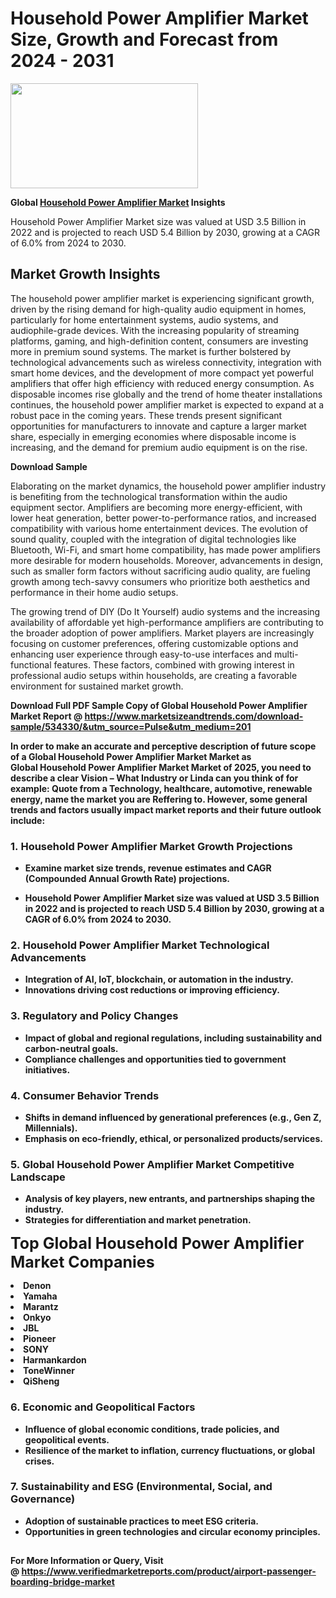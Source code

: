 <H1>Household Power Amplifier Market Size, Growth and Forecast from 2024 - 2031</H1><img class="aligncenter size-medium wp-image-584254" src="https://thirdeyenews.in/wp-content/uploads/2024/09/Global-Market-Research-300x168.jpeg" alt="" width="300" height="168" /><p><strong>Global&nbsp;<a href="https://www.marketsizeandtrends.com/download-sample/534330/&amp;utm_source=Pulse&amp;utm_medium=201">Household Power Amplifier Market</a> Insights</strong></p><p>Household Power Amplifier Market size was valued at USD 3.5 Billion in 2022 and is projected to reach USD 5.4 Billion by 2030, growing at a CAGR of 6.0% from 2024 to 2030.</p><p><h2>Market Growth Insights</h2> <p>The household power amplifier market is experiencing significant growth, driven by the rising demand for high-quality audio equipment in homes, particularly for home entertainment systems, audio systems, and audiophile-grade devices. With the increasing popularity of streaming platforms, gaming, and high-definition content, consumers are investing more in premium sound systems. The market is further bolstered by technological advancements such as wireless connectivity, integration with smart home devices, and the development of more compact yet powerful amplifiers that offer high efficiency with reduced energy consumption. As disposable incomes rise globally and the trend of home theater installations continues, the household power amplifier market is expected to expand at a robust pace in the coming years. These trends present significant opportunities for manufacturers to innovate and capture a larger market share, especially in emerging economies where disposable income is increasing, and the demand for premium audio equipment is on the rise.</p> <p><strong>Download Sample</strong></p> <p>Elaborating on the market dynamics, the household power amplifier industry is benefiting from the technological transformation within the audio equipment sector. Amplifiers are becoming more energy-efficient, with lower heat generation, better power-to-performance ratios, and increased compatibility with various home entertainment devices. The evolution of sound quality, coupled with the integration of digital technologies like Bluetooth, Wi-Fi, and smart home compatibility, has made power amplifiers more desirable for modern households. Moreover, advancements in design, such as smaller form factors without sacrificing audio quality, are fueling growth among tech-savvy consumers who prioritize both aesthetics and performance in their home audio setups.</p> <p>The growing trend of DIY (Do It Yourself) audio systems and the increasing availability of affordable yet high-performance amplifiers are contributing to the broader adoption of power amplifiers. Market players are increasingly focusing on customer preferences, offering customizable options and enhancing user experience through easy-to-use interfaces and multi-functional features. These factors, combined with growing interest in professional audio setups within households, are creating a favorable environment for sustained market growth.</p> <p><strong></p><p><span class=""><strong>Download Full PDF Sample Copy of Global Household Power Amplifier Market Report</strong> @ <a href="https://www.marketsizeandtrends.com/download-sample/534330/&amp;utm_source=Pulse&amp;utm_medium=201" target="_blank">https://www.marketsizeandtrends.com/download-sample/534330/&amp;utm_source=Pulse&amp;utm_medium=201</a></span></p><p>In order to make an accurate and perceptive description of future scope of a Global&nbsp;Household Power Amplifier Market Market as Global&nbsp;Household Power Amplifier Market Market of 2025, you need to describe a clear Vision &ndash; What Industry or Linda can you think of for example: Quote from a Technology, healthcare, automotive, renewable energy, name the market you are Reffering to. However, some general trends and factors usually impact market reports and their future outlook include:</p><h3>1.&nbsp;<strong>Household Power Amplifier Market Growth Projections</strong></h3><ul><li>Examine market size trends, revenue estimates and CAGR (Compounded Annual Growth Rate) projections.</li><li><p>Household Power Amplifier Market size was valued at USD 3.5 Billion in 2022 and is projected to reach USD 5.4 Billion by 2030, growing at a CAGR of 6.0% from 2024 to 2030.</p></li></ul><h3>2.&nbsp;<strong>Household Power Amplifier Market Technological Advancements</strong></h3><ul><li>Integration of AI, IoT, blockchain, or automation in the industry.</li><li>Innovations driving cost reductions or improving efficiency.</li></ul><h3>3.&nbsp;<strong>Regulatory and Policy Changes</strong></h3><ul><li>Impact of global and regional regulations, including sustainability and carbon-neutral goals.</li><li>Compliance challenges and opportunities tied to government initiatives.</li></ul><h3>4.&nbsp;<strong>Consumer Behavior Trends</strong></h3><ul><li>Shifts in demand influenced by generational preferences (e.g., Gen Z, Millennials).</li><li>Emphasis on eco-friendly, ethical, or personalized products/services.</li></ul><h3>5.&nbsp;<strong>Global Household Power Amplifier Market Competitive Landscape</strong></h3><ul><li>Analysis of key players, new entrants, and partnerships shaping the industry.</li><li>Strategies for differentiation and market penetration.</li></ul><p data-pm-slice="1 1 []"><span style="color: inherit; font-family: inherit; font-size: 25px;">Top Global Household Power Amplifier Market Companies</span></p><div class="" data-test-id=""><p><li>Denon</li><li> Yamaha</li><li> Marantz</li><li> Onkyo</li><li> JBL</li><li> Pioneer</li><li> SONY</li><li> Harmankardon</li><li> ToneWinner</li><li> QiSheng</li></p></div><h3>6.&nbsp;<strong>Economic and Geopolitical Factors</strong></h3><ul><li>Influence of global economic conditions, trade policies, and geopolitical events.</li><li>Resilience of the market to inflation, currency fluctuations, or global crises.</li></ul><h3>7.&nbsp;<strong>Sustainability and ESG (Environmental, Social, and Governance)</strong></h3><ul><li>Adoption of sustainable practices to meet ESG criteria.</li><li>Opportunities in green technologies and circular economy principles.</li></ul><h2><strong style="font-size: 14px;">For More Information or Query, Visit @&nbsp;</strong><a style="background-color: #ffffff; font-size: 14px;" href="https://www.marketsizeandtrends.com/report/household-power-amplifier-market/" target="_blank">https://www.verifiedmarketreports.com/product/airport-passenger-boarding-bridge-market</a></h2>
